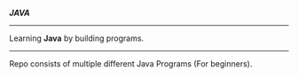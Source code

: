 ***JAVA***
<hr>
Learning <b>Java</b> by building programs.
<hr>
Repo consists of multiple different Java Programs (For beginners). 
